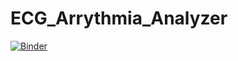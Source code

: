 # ECG_Arrythmia_Analyzer
[![Binder](https://mybinder.org/badge_logo.svg)](https://mybinder.org/v2/gh/pmshiva/ECG_Arrythmia_Analyzer/master)
